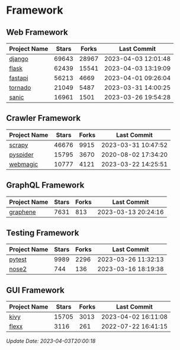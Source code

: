 # Framework

## Web Framework
| Project Name | Stars | Forks | Last Commit |
| ------------ | ----- | ----- | ----------- |
| [django](https://github.com/django/django) | 69643 | 28967 | 2023-04-03 12:01:48 |
| [flask](https://github.com/pallets/flask) | 62439 | 15541 | 2023-04-03 13:19:09 |
| [fastapi](https://github.com/tiangolo/fastapi) | 56213 | 4669 | 2023-04-01 09:26:04 |
| [tornado](https://github.com/tornadoweb/tornado) | 21049 | 5487 | 2023-03-31 14:00:25 |
| [sanic](https://github.com/sanic-org/sanic) | 16961 | 1501 | 2023-03-26 19:54:28 |

## Crawler Framework
| Project Name | Stars | Forks | Last Commit |
| ------------ | ----- | ----- | ----------- |
| [scrapy](https://github.com/scrapy/scrapy) | 46676 | 9915 | 2023-03-31 10:47:52 |
| [pyspider](https://github.com/binux/pyspider) | 15795 | 3670 | 2020-08-02 17:34:20 |
| [webmagic](https://github.com/code4craft/webmagic) | 10777 | 4121 | 2023-03-22 14:25:51 |

## GraphQL Framework
| Project Name | Stars | Forks | Last Commit |
| ------------ | ----- | ----- | ----------- |
| [graphene](https://github.com/graphql-python/graphene) | 7631 | 813 | 2023-03-13 20:24:16 |

## Testing Framework
| Project Name | Stars | Forks | Last Commit |
| ------------ | ----- | ----- | ----------- |
| [pytest](https://github.com/pytest-dev/pytest) | 9989 | 2296 | 2023-03-26 11:32:13 |
| [nose2](https://github.com/nose-devs/nose2) | 744 | 136 | 2023-03-16 18:19:38 |

## GUI Framework
| Project Name | Stars | Forks | Last Commit |
| ------------ | ----- | ----- | ----------- |
| [kivy](https://github.com/kivy/kivy) | 15705 | 3013 | 2023-04-02 16:11:08 |
| [flexx](https://github.com/flexxui/flexx) | 3116 | 261 | 2022-07-22 16:41:15 |

*Update Date: 2023-04-03T20:00:18*
